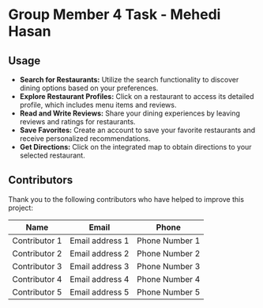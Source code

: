 # Group Member 4 Task - Mehedi Hasan
## Usage
- **Search for Restaurants:** Utilize the search functionality to discover dining options based on your preferences.
- **Explore Restaurant Profiles:** Click on a restaurant to access its detailed profile, which includes menu items and reviews.
- **Read and Write Reviews:** Share your dining experiences by leaving reviews and ratings for restaurants.
- **Save Favorites:** Create an account to save your favorite restaurants and receive personalized recommendations.
- **Get Directions:** Click on the integrated map to obtain directions to your selected restaurant.

## Contributors
Thank you to the following contributors who have helped to improve this project:

| Name         | Email            | Phone         |
| ------------ | ---------------- | ------------- |
| Contributor 1| Email address 1  | Phone Number 1|
| Contributor 2| Email address 2  | Phone Number 2|
| Contributor 3| Email address 3  | Phone Number 3|
| Contributor 4| Email address 4  | Phone Number 4|
| Contributor 5| Email address 5  | Phone Number 5|
